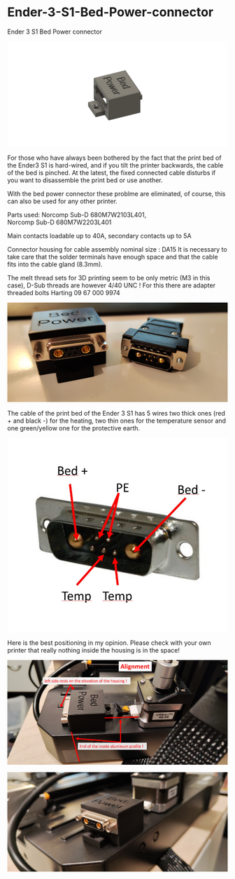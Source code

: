 # Ender-3-S1-Bed-Power-connector
Ender 3 S1 Bed Power connector

![image](https://github.com/Snolte1001/Ender-3-S1-Bed-Power-connector/blob/main/Bed_Power_V3_fin.png)

For those who have always been bothered by the fact that the print bed of the Ender3 S1 is hard-wired, and if you tilt the printer backwards, the cable of the bed is pinched. At the latest, the fixed connected cable disturbs if you want to disassemble the print bed or use another.

With the bed power connector these problme are eliminated, of course, this can also be used for any other printer.

Parts used:
Norcomp Sub-D 680M7W2103L401,  
Norcomp Sub-D 680M7W2203L401

Main contacts loadable up to 40A, secondary contacts up to 5A

Connector housing for cable assembly nominal size : DA15 
It is necessary to take care that the solder terminals have enough space and that the cable fits into the cable gland (8.3mm).

The melt thread sets for 3D printing seem to be only metric (M3 in this case), D-Sub threads are however 4/40 UNC ! For this there are adapter threaded bolts
Harting 09 67 000 9974

![image](https://github.com/Snolte1001/Ender-3-S1-Bed-Power-connector/blob/main/Bed%20Power_1.jpg)

The cable of the print bed of the Ender 3 S1 has 5 wires 
two thick ones (red + and black -) for the heating, two thin ones for the temperature sensor and one green/yellow one for the protective earth.


![image](https://github.com/Snolte1001/Ender-3-S1-Bed-Power-connector/blob/main/Pinout.jpg)

Here is the best positioning in my opinion.
Please check with your own printer that really nothing inside the housing is in the space! 

![image](https://github.com/Snolte1001/Ender-3-S1-Bed-Power-connector/blob/main/Alignment.jpg)

![image](https://github.com/Snolte1001/Ender-3-S1-Bed-Power-connector/blob/main/Bed%20Power_5.jpg)


